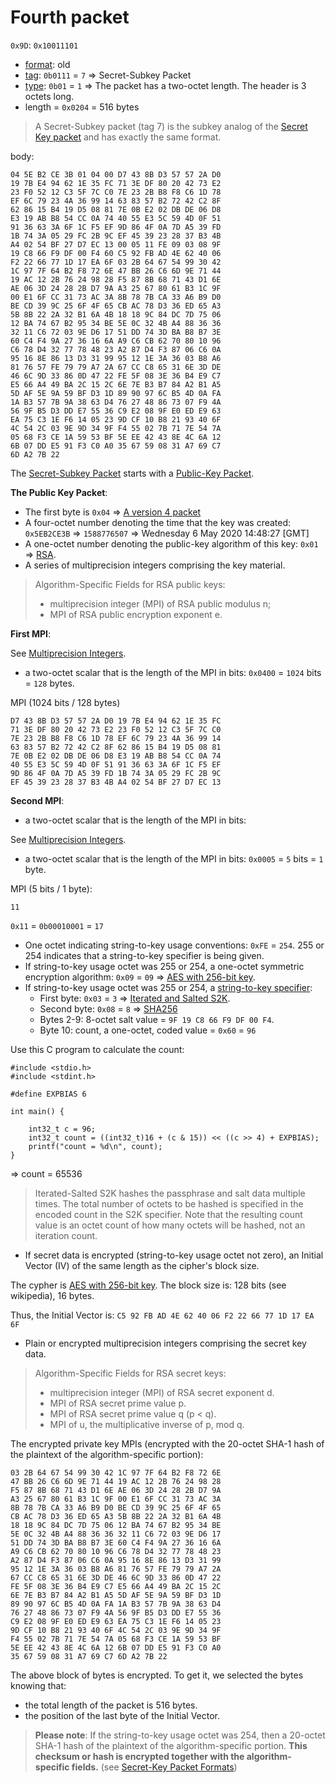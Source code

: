# Fourth packet

`0x9D`: `0x10011101`

* [format](https://tools.ietf.org/html/rfc4880#section-4.2.1): old
* [tag](https://tools.ietf.org/html/rfc4880#section-4.3): `0b0111` = `7` => Secret-Subkey Packet 
* [type](https://tools.ietf.org/html/rfc4880#section-4.2.1): `0b01` = `1` => The packet has a two-octet length.
  The header is 3 octets long.
* length = `0x0204` = 516 bytes

> A Secret-Subkey packet (tag 7) is the subkey analog of the [Secret
> Key packet](https://tools.ietf.org/html/rfc4880#section-5.5.3) and has
> exactly the same format.

body:

    04 5E B2 CE 3B 01 04 00 D7 43 8B D3 57 57 2A D0
    19 7B E4 94 62 1E 35 FC 71 3E DF 80 20 42 73 E2
    23 F0 52 12 C3 5F 7C C0 7E 23 2B B8 F8 C6 1D 78
    EF 6C 79 23 4A 36 99 14 63 83 57 B2 72 42 C2 8F
    62 86 15 B4 19 D5 08 81 7E 0B E2 02 DB DE 06 D8
    E3 19 AB B8 54 CC 0A 74 40 55 E3 5C 59 4D 0F 51
    91 36 63 3A 6F 1C F5 EF 9D 86 4F 0A 7D A5 39 FD
    1B 74 3A 05 29 FC 2B 9C EF 45 39 23 28 37 B3 4B
    A4 02 54 BF 27 D7 EC 13 00 05 11 FE 09 03 08 9F
    19 C8 66 F9 DF 00 F4 60 C5 92 FB AD 4E 62 40 06
    F2 22 66 77 1D 17 EA 6F 03 2B 64 67 54 99 30 42
    1C 97 7F 64 B2 F8 72 6E 47 BB 26 C6 6D 9E 71 44
    19 AC 12 2B 76 24 98 28 F5 87 8B 68 71 43 D1 6E
    AE 06 3D 24 28 2B D7 9A A3 25 67 80 61 B3 1C 9F
    00 E1 6F CC 31 73 AC 3A 8B 78 7B CA 33 A6 B9 D0
    BE CD 39 9C 25 6F 4F 65 CB AC 78 D3 36 ED 65 A3
    5B 8B 22 2A 32 B1 6A 4B 18 18 9C 84 DC 7D 75 06
    12 BA 74 67 B2 95 34 BE 5E 0C 32 4B A4 88 36 36
    32 11 C6 72 03 9E D6 17 51 DD 74 3D BA B8 B7 3E
    60 C4 F4 9A 27 36 16 6A A9 C6 CB 62 70 80 10 96
    C6 78 D4 32 77 78 48 23 A2 87 D4 F3 87 06 C6 0A
    95 16 8E 86 13 D3 31 99 95 12 1E 3A 36 03 B8 A6
    81 76 57 FE 79 79 A7 2A 67 CC C8 65 31 6E 3D DE
    46 6C 9D 33 86 0D 47 22 FE 5F 08 3E 36 B4 E9 C7
    E5 66 A4 49 BA 2C 15 2C 6E 7E B3 B7 84 A2 B1 A5
    5D AF 5E 9A 59 BF D3 1D 89 90 97 6C B5 4D 0A FA
    1A B3 57 7B 9A 38 63 D4 76 27 48 86 73 07 F9 4A
    56 9F B5 D3 DD E7 55 36 C9 E2 08 9F E0 ED E9 63
    EA 75 C3 1E F6 14 05 23 9D CF 10 B8 21 93 40 6F
    4C 54 2C 03 9E 9D 34 9F F4 55 02 7B 71 7E 54 7A
    05 68 F3 CE 1A 59 53 BF 5E EE 42 43 8E 4C 6A 12
    6B 07 DD E5 91 F3 C0 A0 35 67 59 08 31 A7 69 C7
    6D A2 7B 22

The [Secret-Subkey Packet](https://tools.ietf.org/html/rfc4880#section-5.5.1.4) starts with a [Public-Key Packet](https://tools.ietf.org/html/rfc4880#section-5.5.2).

**The Public Key Packet**:

* The first byte is `0x04` => [A version 4 packet](https://tools.ietf.org/html/rfc4880#section-5.5.2)
* A four-octet number denoting the time that the key was created: `0x5EB2CE3B` => `1588776507` => Wednesday 6 May 2020 14:48:27 [GMT]  
* A one-octet number denoting the public-key algorithm of this key: `0x01` => [RSA](https://tools.ietf.org/html/rfc4880#section-9.1).
* A series of multiprecision integers comprising the key material.

> Algorithm-Specific Fields for RSA public keys:
> * multiprecision integer (MPI) of RSA public modulus n;
> * MPI of RSA public encryption exponent e.

**First MPI**:

See [Multiprecision Integers](https://tools.ietf.org/html/rfc4880#section-3.2).

* a two-octet scalar that is the length of the MPI in bits: `0x0400` = `1024` bits = `128` bytes.

MPI (1024 bits / 128 bytes)

    D7 43 8B D3 57 57 2A D0 19 7B E4 94 62 1E 35 FC
    71 3E DF 80 20 42 73 E2 23 F0 52 12 C3 5F 7C C0
    7E 23 2B B8 F8 C6 1D 78 EF 6C 79 23 4A 36 99 14
    63 83 57 B2 72 42 C2 8F 62 86 15 B4 19 D5 08 81
    7E 0B E2 02 DB DE 06 D8 E3 19 AB B8 54 CC 0A 74
    40 55 E3 5C 59 4D 0F 51 91 36 63 3A 6F 1C F5 EF
    9D 86 4F 0A 7D A5 39 FD 1B 74 3A 05 29 FC 2B 9C
    EF 45 39 23 28 37 B3 4B A4 02 54 BF 27 D7 EC 13

**Second MPI**: 

* a two-octet scalar that is the length of the MPI in bits: 

See [Multiprecision Integers](https://tools.ietf.org/html/rfc4880#section-3.2).

* a two-octet scalar that is the length of the MPI in bits: `0x0005` = `5` bits = `1` byte.

MPI (5 bits / 1 byte):

    11
    
`0x11` = `0b00010001` = `17`

* One octet indicating string-to-key usage conventions: `0xFE` = `254`.
  255 or 254 indicates that a string-to-key specifier is being given.
* If string-to-key usage octet was 255 or 254, a one-octet symmetric encryption algorithm:
  `0x09` = `09` => [AES with 256-bit key](https://tools.ietf.org/html/rfc4880#section-9.4).
* If string-to-key usage octet was 255 or 254, a [string-to-key specifier](https://tools.ietf.org/html/rfc4880#section-3.7):
  * First byte: `0x03` = `3` => [Iterated and Salted S2K](https://tools.ietf.org/html/rfc4880#section-3.7.1.3).
  * Second byte: `0x08` = `8` => [SHA256](https://tools.ietf.org/html/rfc4880#section-9.4)
  * Bytes 2-9: 8-octet salt value = `9F 19 C8 66 F9 DF 00 F4`.
  * Byte 10: count, a one-octet, coded value = `0x60` = `96`
  
Use this C program to calculate the count:

    #include <stdio.h>
    #include <stdint.h>
    
    #define EXPBIAS 6
    
    int main() {
    
        int32_t c = 96;
        int32_t count = ((int32_t)16 + (c & 15)) << ((c >> 4) + EXPBIAS);
        printf("count = %d\n", count);
    }

=> count = 65536   

> Iterated-Salted S2K hashes the passphrase and salt data multiple times. The total number of octets to be hashed is specified in the encoded count in the S2K specifier. Note that the resulting count value is an octet count of how many octets will be hashed, not an iteration count.
  
* If secret data is encrypted (string-to-key usage octet not zero), an Initial
  Vector (IV) of the same length as the cipher's block size.

The cypher is [AES with 256-bit key](https://tools.ietf.org/html/rfc4880#section-9.2). The block size is: 128 bits (see wikipedia), 16 bytes.

Thus, the Initial Vector is: `C5 92 FB AD 4E 62 40 06 F2 22 66 77 1D 17 EA 6F`

* Plain or encrypted multiprecision integers comprising the secret key data.

> Algorithm-Specific Fields for RSA secret keys:
> * multiprecision integer (MPI) of RSA secret exponent d.
> * MPI of RSA secret prime value p.
> * MPI of RSA secret prime value q (p < q).
> * MPI of u, the multiplicative inverse of p, mod q.

The encrypted private key MPIs (encrypted with the 20-octet SHA-1 hash of the plaintext of the algorithm-specific portion):

    03 2B 64 67 54 99 30 42 1C 97 7F 64 B2 F8 72 6E
    47 BB 26 C6 6D 9E 71 44 19 AC 12 2B 76 24 98 28
    F5 87 8B 68 71 43 D1 6E AE 06 3D 24 28 2B D7 9A
    A3 25 67 80 61 B3 1C 9F 00 E1 6F CC 31 73 AC 3A
    8B 78 7B CA 33 A6 B9 D0 BE CD 39 9C 25 6F 4F 65
    CB AC 78 D3 36 ED 65 A3 5B 8B 22 2A 32 B1 6A 4B
    18 18 9C 84 DC 7D 75 06 12 BA 74 67 B2 95 34 BE
    5E 0C 32 4B A4 88 36 36 32 11 C6 72 03 9E D6 17
    51 DD 74 3D BA B8 B7 3E 60 C4 F4 9A 27 36 16 6A
    A9 C6 CB 62 70 80 10 96 C6 78 D4 32 77 78 48 23
    A2 87 D4 F3 87 06 C6 0A 95 16 8E 86 13 D3 31 99
    95 12 1E 3A 36 03 B8 A6 81 76 57 FE 79 79 A7 2A
    67 CC C8 65 31 6E 3D DE 46 6C 9D 33 86 0D 47 22
    FE 5F 08 3E 36 B4 E9 C7 E5 66 A4 49 BA 2C 15 2C
    6E 7E B3 B7 84 A2 B1 A5 5D AF 5E 9A 59 BF D3 1D
    89 90 97 6C B5 4D 0A FA 1A B3 57 7B 9A 38 63 D4
    76 27 48 86 73 07 F9 4A 56 9F B5 D3 DD E7 55 36
    C9 E2 08 9F E0 ED E9 63 EA 75 C3 1E F6 14 05 23
    9D CF 10 B8 21 93 40 6F 4C 54 2C 03 9E 9D 34 9F
    F4 55 02 7B 71 7E 54 7A 05 68 F3 CE 1A 59 53 BF
    5E EE 42 43 8E 4C 6A 12 6B 07 DD E5 91 F3 C0 A0
    35 67 59 08 31 A7 69 C7 6D A2 7B 22

The above block of bytes is encrypted. To get it, we selected the bytes knowing that:
* the total length of the packet is 516 bytes.
* the position of the last byte of the Initial Vector.

> **Please note**: If the string-to-key usage octet was
> 254, then a 20-octet SHA-1 hash of the plaintext of the
> algorithm-specific portion. **This checksum or hash is encrypted
> together with the algorithm-specific fields.**
> (see [Secret-Key Packet Formats](https://tools.ietf.org/html/rfc4880#section-5.5.3)) 
